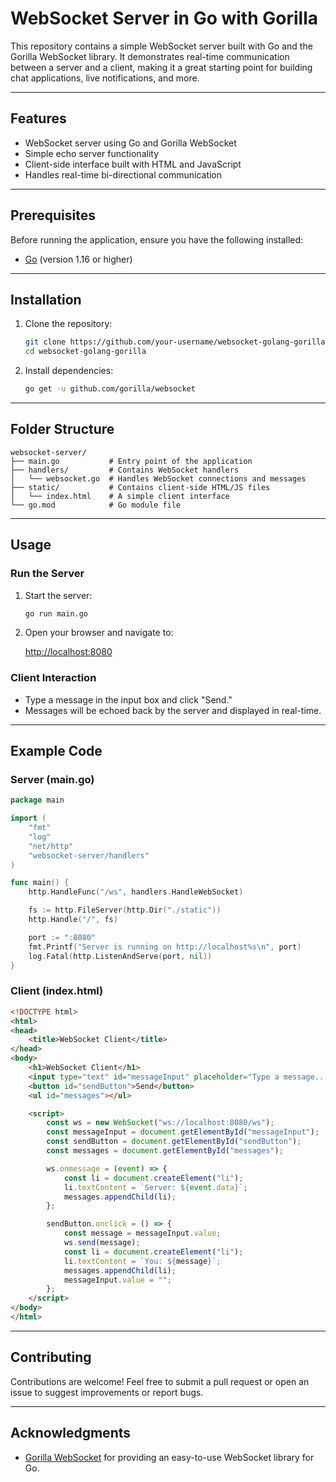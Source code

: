 # WebSocket Server in Go with Gorilla

This repository contains a simple WebSocket server built with Go and the Gorilla WebSocket library. It demonstrates real-time communication between a server and a client, making it a great starting point for building chat applications, live notifications, and more.

---

## Features

- WebSocket server using Go and Gorilla WebSocket
- Simple echo server functionality
- Client-side interface built with HTML and JavaScript
- Handles real-time bi-directional communication

---

## Prerequisites

Before running the application, ensure you have the following installed:

- [Go](https://golang.org/dl/) (version 1.16 or higher)

---

## Installation

1. Clone the repository:

   ```bash
   git clone https://github.com/your-username/websocket-golang-gorilla.git
   cd websocket-golang-gorilla
   ```

2. Install dependencies:

   ```bash
   go get -u github.com/gorilla/websocket
   ```

---

## Folder Structure

```
websocket-server/
├── main.go           # Entry point of the application
├── handlers/         # Contains WebSocket handlers
│   └── websocket.go  # Handles WebSocket connections and messages
├── static/           # Contains client-side HTML/JS files
│   └── index.html    # A simple client interface
└── go.mod            # Go module file
```

---

## Usage

### Run the Server

1. Start the server:

   ```bash
   go run main.go
   ```

2. Open your browser and navigate to:

   [http://localhost:8080](http://localhost:8080)

### Client Interaction

- Type a message in the input box and click "Send."
- Messages will be echoed back by the server and displayed in real-time.

---

## Example Code

### Server (main.go)

```go
package main

import (
	"fmt"
	"log"
	"net/http"
	"websocket-server/handlers"
)

func main() {
	http.HandleFunc("/ws", handlers.HandleWebSocket)

	fs := http.FileServer(http.Dir("./static"))
	http.Handle("/", fs)

	port := ":8080"
	fmt.Printf("Server is running on http://localhost%s\n", port)
	log.Fatal(http.ListenAndServe(port, nil))
}
```

### Client (index.html)

```html
<!DOCTYPE html>
<html>
<head>
    <title>WebSocket Client</title>
</head>
<body>
    <h1>WebSocket Client</h1>
    <input type="text" id="messageInput" placeholder="Type a message...">
    <button id="sendButton">Send</button>
    <ul id="messages"></ul>

    <script>
        const ws = new WebSocket("ws://localhost:8080/ws");
        const messageInput = document.getElementById("messageInput");
        const sendButton = document.getElementById("sendButton");
        const messages = document.getElementById("messages");

        ws.onmessage = (event) => {
            const li = document.createElement("li");
            li.textContent = `Server: ${event.data}`;
            messages.appendChild(li);
        };

        sendButton.onclick = () => {
            const message = messageInput.value;
            ws.send(message);
            const li = document.createElement("li");
            li.textContent = `You: ${message}`;
            messages.appendChild(li);
            messageInput.value = "";
        };
    </script>
</body>
</html>
```

---

## Contributing

Contributions are welcome! Feel free to submit a pull request or open an issue to suggest improvements or report bugs.

---

## Acknowledgments

- [Gorilla WebSocket](https://github.com/gorilla/websocket) for providing an easy-to-use WebSocket library for Go.
